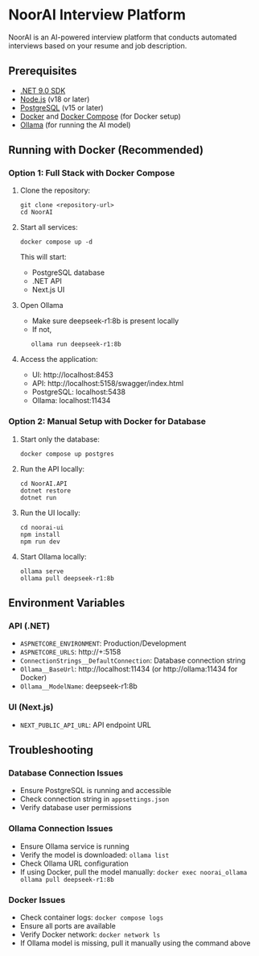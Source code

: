 # NoorAI Interview Platform

NoorAI is an AI-powered interview platform that conducts automated interviews based on your resume and job description.

## Prerequisites

- [.NET 9.0 SDK](https://dotnet.microsoft.com/download/dotnet/9.0)
- [Node.js](https://nodejs.org/) (v18 or later)
- [PostgreSQL](https://www.postgresql.org/download/) (v15 or later)
- [Docker](https://www.docker.com/get-started) and [Docker Compose](https://docs.docker.com/compose/install/) (for Docker setup)
- [Ollama](https://ollama.ai/) (for running the AI model)

## Running with Docker (Recommended)

### Option 1: Full Stack with Docker Compose

1. Clone the repository:

   ```
   git clone <repository-url>
   cd NoorAI
   ```

2. Start all services:

   ```
   docker compose up -d
   ```

   This will start:

   - PostgreSQL database
   - .NET API
   - Next.js UI

3. Open Ollama
   - Make sure deepseek-r1:8b is present locally
   - If not,
   ```
      ollama run deepseek-r1:8b
   ```
4. Access the application:
   - UI: http://localhost:8453
   - API: http://localhost:5158/swagger/index.html
   - PostgreSQL: localhost:5438
   - Ollama: localhost:11434

### Option 2: Manual Setup with Docker for Database

1. Start only the database:

   ```
   docker compose up postgres
   ```

2. Run the API locally:

   ```
   cd NoorAI.API
   dotnet restore
   dotnet run
   ```

3. Run the UI locally:

   ```
   cd noorai-ui
   npm install
   npm run dev
   ```

4. Start Ollama locally:
   ```
   ollama serve
   ollama pull deepseek-r1:8b
   ```

## Environment Variables

### API (.NET)

- `ASPNETCORE_ENVIRONMENT`: Production/Development
- `ASPNETCORE_URLS`: http://+:5158
- `ConnectionStrings__DefaultConnection`: Database connection string
- `Ollama__BaseUrl`: http://localhost:11434 (or http://ollama:11434 for Docker)
- `Ollama__ModelName`: deepseek-r1:8b

### UI (Next.js)

- `NEXT_PUBLIC_API_URL`: API endpoint URL

## Troubleshooting

### Database Connection Issues

- Ensure PostgreSQL is running and accessible
- Check connection string in `appsettings.json`
- Verify database user permissions

### Ollama Connection Issues

- Ensure Ollama service is running
- Verify the model is downloaded: `ollama list`
- Check Ollama URL configuration
- If using Docker, pull the model manually: `docker exec noorai_ollama ollama pull deepseek-r1:8b`

### Docker Issues

- Check container logs: `docker compose logs`
- Ensure all ports are available
- Verify Docker network: `docker network ls`
- If Ollama model is missing, pull it manually using the command above
